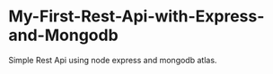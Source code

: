 # My-First-Rest-Api-with-Express-and-Mongodb
Simple Rest Api using node express and mongodb atlas. 
